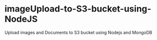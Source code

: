 # imageUpload-to-S3-bucket-using-NodeJS
Upload images and Documents to S3 bucket using Nodejs and MongoDB
